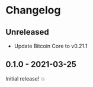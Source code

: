 # Changelog

## Unreleased

- Update Bitcoin Core to v0.21.1

## 0.1.0 - 2021-03-25

Initial release! 💥
